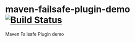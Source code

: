 # maven-failsafe-plugin-demo [![Build Status][travis-img]][travis]

Maven Failsafe Plugin demo

[travis]: https://travis-ci.org/mincong-h/maven-failsafe-plugin-demo
[travis-img]: https://travis-ci.org/mincong-h/maven-failsafe-plugin-demo.svg?branch=master
